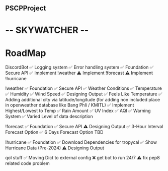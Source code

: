 ## PSCPProject  
# -- SKYWATCHER --
# RoadMap
DiscordBot
✅ Logging system
✅ Error handling system 
✅ Foundation 
✅ Secure API
✅ Implement !weather
⚠️ Implement !forecast
⚠️ Implement !hurricane

!weather
✅ Foundation 
✅ Secure API
✅ Weather Conditions 
✅ Temperature 
✅ Humidity 
✅ Wind Speed
✅ Designing Output
✅ Feels Like Temperature 
✅  Adding additional city via latitude/longitude (for adding non included place in openweather database like Bang Phli / KMITL)
✅ Implement Highest/Lowest to Temp 
✅ Rain Amount 
✅ UV Index
✅ AQI
✅ Warning System
✅ Varied Level of data description

!forecast
✅ Foundation 
✅ Secure API
⚠️ Designing Output
✅ 3-Hour Interval Forecast Option
✅ 6 Days Forecast Option
TBD 

!hurricane
✅ Foundation
✅ Download Dependencies for tropycal
✅ Show Hurricane Data (Pre-2024)
⚠️ Designing Output

qol stuff
✅ Moving Dict to external config
❌ get bot to run 24/7
⚠️ fix pep8 related code problem
